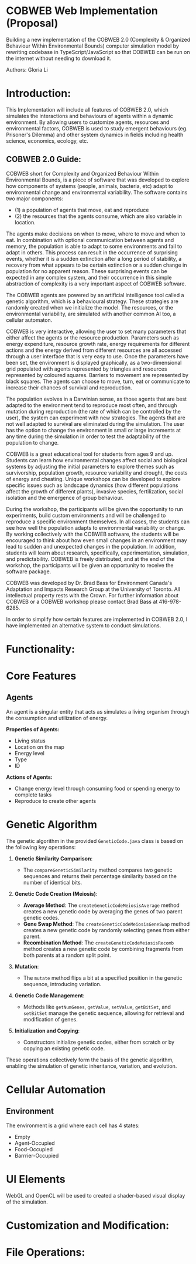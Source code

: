 # **COBWEB Web Implementation (Proposal)**

Building a new implementation of the COBWEB 2.0 (Complexity & Organized Behaviour Within Environmental Bounds) computer simulation model by rewriting codebase in TypeScript/JavaScript so that COBWEB can be run on the internet without needing to download it.

Authors: Gloria Li

# **Introduction:**

This Implementation will include all features of COBWEB 2.0, which simulates the interactions and behaviours of agents within a dynamic environment. By allowing users to customize agents, resources and environmental factors, COBWEB is used to study emergent behaviours (eg. Prisoner's Dilemma) and other system dynamics in fields including health science, economics, ecology, etc.

  

## **COBWEB 2.0 Guide:**

COBWEB short for Complexity and Organized Behaviour Within Environmental Bounds, is a piece of software that was developed to explore how components of systems (people, animals, bacteria, etc) adapt to environmental change and environmental variability. The software contains two major components:

*   (1) a population of agents that move, eat and reproduce
*   (2) the resources that the agents consume, which are also variable in location.

The agents make decisions on when to move, where to move and when to eat. In combination with optional communication between agents and memory, the population is able to adapt to some environments and fail to adapt in others. This process can result in the occurrence of surprising events, whether it is a sudden extinction after a long period of stability, a recovery from what appears to be certain extinction or a sudden change in population for no apparent reason. These surprising events can be expected in any complex system, and their occurrence in this simple abstraction of complexity is a very important aspect of COBWEB software.

  

The COBWEB agents are powered by an artificial intelligence tool called a genetic algorithm, which is a behavioural strategy. These strategies are randomly created when we initialize the model. The resources, or the environmental variability, are simulated with another common AI too, a cellular automaton. 

  

COBWEB is very interactive, allowing the user to set many parameters that either affect the agents or the resource production. Parameters such as energy expenditure, resource growth rate, energy requirements for different actions and the energy derived from different resources are all accessed through a user interface that is very easy to use. Once the parameters have been set, the environment is displayed graphically, as a two-dimensional grid populated with agents represented by triangles and resources represented by coloured squares. Barriers to movement are represented by black squares. The agents can choose to move, turn, eat or communicate to increase their chances of survival and reproduction.

  

The population evolves in a Darwinian sense, as those agents that are best adapted to the environment tend to reproduce most often, and through mutation during reproduction (the rate of which can be controlled by the user), the system can experiment with new strategies. The agents that are not well adapted to survival are eliminated during the simulation. The user has the option to change the environment in small or large increments at any time during the simulation in order to test the adaptability of the population to change.

  

COBWEB is a great educational tool for students from ages 9 and up. Students can learn how environmental changes affect social and biological systems by adjusting the initial parameters to explore themes such as survivorship, population growth, resource variability and drought, the costs of energy and cheating. Unique workshops can be developed to explore specific issues such as landscape dynamics (how different populations affect the growth of different plants), invasive species, fertilization, social isolation and the emergence of group behaviour.

  

During the workshop, the participants will be given the opportunity to run experiments, build custom environments and will be challenged to reproduce a specific environment themselves. In all cases, the students can see how well the population adapts to environmental variability or change. By working collectively with the COBWEB software, the students will be encouraged to think about how even small changes in an environment may lead to sudden and unexpected changes in the population. In addition, students will learn about research, specifically, experimentation, simulation, and predictability. COBWEB is freely distributed, and at the end of the workshop, the participants will be given an opportunity to receive the software package.

  

COBWEB was developed by Dr. Brad Bass for Environment Canada's Adaptation and Impacts Research Group at the University of Toronto. All intellectual property rests with the Crown. For further information about COBWEB or a COBWEB workshop please contact Brad Bass at 416-978-6285.

  

In order to simplify how certain features are implemented in COBWEB 2.0, I have implemented an alternative system to conduct simulations.

  

# **Functionality:**

# **Core Features**

  

## Agents

An agent is a singular entity that acts as simulates a living organism through the consumption and utilization of energy.

**Properties of Agents:**

*   Living status
*   Location on the map
*   Energy level
*   Type
*   ID

**Actions of Agents:**

*   Change energy level through consuming food or spending energy to complete tasks
*   Reproduce to create other agents

# **Genetic Algorithm**

The genetic algorithm in the provided `GeneticCode.java` class is based on the following key operations:

1. **Genetic Similarity Comparison**:
   - The `compareGeneticSimilarity` method compares two genetic sequences and returns their percentage similarity based on the number of identical bits.

2. **Genetic Code Creation (Meiosis)**:
   - **Average Method**: The `createGeneticCodeMeiosisAverage` method creates a new genetic code by averaging the genes of two parent genetic codes.
   - **Gene Swap Method**: The `createGeneticCodeMeiosisGeneSwap` method creates a new genetic code by randomly selecting genes from either parent.
   - **Recombination Method**: The `createGeneticCodeMeiosisRecomb` method creates a new genetic code by combining fragments from both parents at a random split point.

3. **Mutation**:
   - The `mutate` method flips a bit at a specified position in the genetic sequence, introducing variation.

4. **Genetic Code Management**:
   - Methods like `getNumGenes`, `getValue`, `setValue`, `getBitSet`, and `setBitSet` manage the genetic sequence, allowing for retrieval and modification of genes.

5. **Initialization and Copying**:
   - Constructors initialize genetic codes, either from scratch or by copying an existing genetic code.

These operations collectively form the basis of the genetic algorithm, enabling the simulation of genetic inheritance, variation, and evolution.

# **Cellular Automation**

  


## Environment

The environment is a grid where each cell has 4 states:

*   Empty
*   Agent-Occupied
*   Food-Occupied
*   Barrrier-Occupied


  

# **UI Elements**

WebGL and OpenCL will be used to created a shader-based visual display of the simulation.

# **Customization and Modification:**

  

# **File Operations:**
